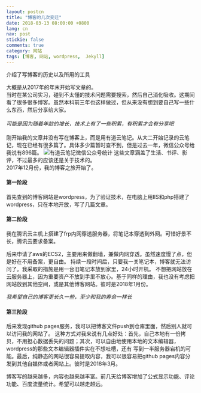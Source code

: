 ```yaml
---
layout: postcn
title: "博客的几次变迁"
date: 2018-03-13 08:00:00 +0800
lang: cn
nav: post
stickie: false
comments: true
category: 网站
tags: [博客, 网站, wordpress,  Jekyll]
---
```


介绍了写博客的历史以及所用的工具
<!-- more -->
大概是从2017年的年末开始写文章的。
<br>
当时在某公司实习，碰到不太懂的技术问题需要搜索，然后自己消化吸收。这期间看了很多很多博客。虽然本科前三年也这样做过，但从来没有想到要自己写一些什么东西，然后分享给大家。
<br><br>
*可能是因为随着年龄的增长，技术上有了一些积累，有积累才会有分享吧*
<br><br>
刚开始我的文章并没有写在博客上，而是用有道云笔记。从大二开始记录的云笔记，现在已经有很多篇了。具体多少篇暂时查不到，但是过去一年，微信公众号给我说有896篇。
![有道云笔记微信公众号统计](../images/2018/03/001.jpg)
这些文章涵盖了生活、书评、影评，不过最多的应该还是关于技术的。
<br>
2017年12月份，我的博客之旅开始了。

#### 第一阶段
首先查到的博客网站是wordpress，为了验证技术，在电脑上用IIS和php搭建了wordpress，只在本地开放，写了几篇文章。

#### 第二阶段
我在腾讯云主机上搭建了frp内网穿透服务器，将笔记本穿透到外网。可惜好景不长，腾讯云要求备案。

后来申请了aws的ECS2，主要用来做翻墙，兼做内网穿透。虽然速度慢了点，但是好在不用备案，更自由。
持续一段时间后，只要我一关笔记本，博客就无法访问了。我采取的措施是用一台旧笔记本放到家里，24小时开机。
不想把网站放在云服务器上，因为重要资产不放到手里不放心。基于同样的理由，我也没有考虑把网站放到其他空间，或是其他博客网站。彼时是2018年1月份。


*我希望自己的博客更长久一些，至少和我的寿命一样长*

#### 第三阶段
后来发现github pages服务，我可以把博客文件push到仓库里面，然后别人就可以访问我的网站了。
这种方式对我来说有几点好处：首先，自己本地有一份拷贝，不用担心数据丢失的问题；其次，可以自由地使用本地的文本编辑器，wordpress的那些文本编辑器插件实在不想吐槽，还有
写到一半服务器宕机的可能。最后，纯静态的网站很容易提取内容，我可以很容易把github pages内容分发到其他自媒体或者网站上。彼时是2018年3月。


博客写的越来越多，内容也越来越丰富。前几天给博客增加了公式显示功能、评论功能、百度流量统计。希望可以越走越远。


